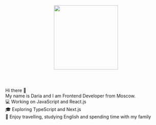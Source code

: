 
<header id="header" align="center">
  <img src="https://i.giphy.com/media/v1.Y2lkPTc5MGI3NjExamd1cjEzdDAwZGhtYzQ0aTc5b3N1NjBkc2lmeGl1ZmppdHQxd3M5eCZlcD12MV9pbnRlcm5hbF9naWZfYnlfaWQmY3Q9cw/M4NykXxUE0HAcK7UJ6/giphy.gif" width="200"/>
</header>
<main>
  Hi there 👋<br>
  My name is Daria and I am Frontend Developer from Moscow.<br>
💻 Working on JavaScript and React.js<br>
🎓 Exploring TypeScript and Next.js<br>
📖 Enjoy travelling, studying English and spending time with my family
</main>
